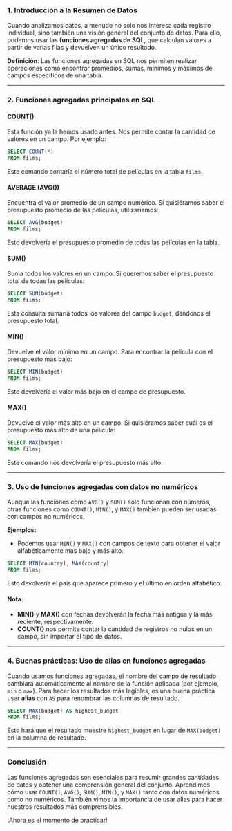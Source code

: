 ### **1. Introducción a la Resumen de Datos**

Cuando analizamos datos, a menudo no solo nos interesa cada registro individual, sino también una visión general del conjunto de datos. Para ello, podemos usar las **funciones agregadas de SQL**, que calculan valores a partir de varias filas y devuelven un único resultado.

**Definición**: Las funciones agregadas en SQL nos permiten realizar operaciones como encontrar promedios, sumas, mínimos y máximos de campos específicos de una tabla.

---

### **2. Funciones agregadas principales en SQL**

#### **COUNT()**
Esta función ya la hemos usado antes. Nos permite contar la cantidad de valores en un campo. Por ejemplo:

```sql
SELECT COUNT(*)
FROM films;
```

Este comando contaría el número total de películas en la tabla `films`.

#### **AVERAGE (AVG())**
Encuentra el valor promedio de un campo numérico. Si quisiéramos saber el presupuesto promedio de las películas, utilizaríamos:

```sql
SELECT AVG(budget) 
FROM films;
```

Esto devolvería el presupuesto promedio de todas las películas en la tabla.

#### **SUM()**
Suma todos los valores en un campo. Si queremos saber el presupuesto total de todas las películas:

```sql
SELECT SUM(budget)
FROM films;
```

Esta consulta sumaría todos los valores del campo `budget`, dándonos el presupuesto total.

#### **MIN()**
Devuelve el valor mínimo en un campo. Para encontrar la película con el presupuesto más bajo:

```sql
SELECT MIN(budget)
FROM films;
```

Esto devolvería el valor más bajo en el campo de presupuesto.

#### **MAX()**
Devuelve el valor más alto en un campo. Si quisiéramos saber cuál es el presupuesto más alto de una película:

```sql
SELECT MAX(budget)
FROM films;
```

Este comando nos devolvería el presupuesto más alto.

---

### **3. Uso de funciones agregadas con datos no numéricos**

Aunque las funciones como `AVG()` y `SUM()` solo funcionan con números, otras funciones como `COUNT()`, `MIN()`, y `MAX()` también pueden ser usadas con campos no numéricos.

**Ejemplos:**
- Podemos usar `MIN()` y `MAX()` con campos de texto para obtener el valor alfabéticamente más bajo y más alto.
  
```sql
SELECT MIN(country), MAX(country)
FROM films;
```

Esto devolvería el país que aparece primero y el último en orden alfabético.

#### **Nota**:
- **MIN()** y **MAX()** con fechas devolverán la fecha más antigua y la más reciente, respectivamente.
- **COUNT()** nos permite contar la cantidad de registros no nulos en un campo, sin importar el tipo de datos.

---

### **4. Buenas prácticas: Uso de alias en funciones agregadas**

Cuando usamos funciones agregadas, el nombre del campo de resultado cambiará automáticamente al nombre de la función aplicada (por ejemplo, `min` o `max`). Para hacer los resultados más legibles, es una buena práctica usar **alias** con `AS` para renombrar las columnas de resultado.

```sql
SELECT MAX(budget) AS highest_budget
FROM films;
```

Esto hará que el resultado muestre `highest_budget` en lugar de `MAX(budget)` en la columna de resultado.

---

### **Conclusión**

Las funciones agregadas son esenciales para resumir grandes cantidades de datos y obtener una comprensión general del conjunto. Aprendimos cómo usar `COUNT()`, `AVG()`, `SUM()`, `MIN()`, y `MAX()` tanto con datos numéricos como no numéricos. También vimos la importancia de usar alias para hacer nuestros resultados más comprensibles.

¡Ahora es el momento de practicar!